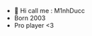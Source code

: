 - 👋 Hi call me : M1nhDucc
- Born 2003
- Pro player <3 

<!---
pitohuibg2k3/pitohuibg2k3 is a ✨ special ✨ repository because its `README.md` (this file) appears on your GitHub profile.
You can click the Preview link to take a look at your changes.
--->
